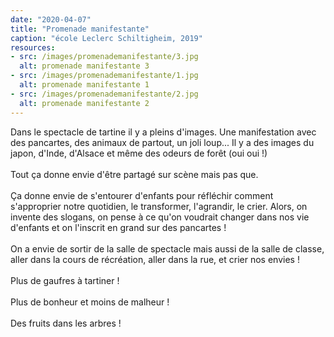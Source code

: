 ```yaml
---
date: "2020-04-07"
title: "Promenade manifestante"
caption: "école Leclerc Schiltigheim, 2019"
resources:
- src: /images/promenademanifestante/3.jpg
  alt: promenade manifestante 3
- src: /images/promenademanifestante/1.jpg
  alt: promenade manifestante 1
- src: /images/promenademanifestante/2.jpg
  alt: promenade manifestante 2
---
```

<p class="text">
    Dans le spectacle de tartine il y a pleins d'images. Une manifestation avec des pancartes, des animaux de partout, un joli loup... Il y a des images du japon, d'Inde, d'Alsace et même des odeurs de forêt (oui oui !)
    <br/><br/>
    Tout ça donne envie d'être partagé sur scène mais pas que.
    <br/><br/>
    Ça donne envie de s'entourer d'enfants pour réfléchir comment s'approprier notre quotidien, le transformer, l'agrandir, le crier. Alors, on invente des slogans, on pense à ce qu'on voudrait changer dans nos vie d'enfants et on l'inscrit en grand sur des pancartes !
    <br/><br/>
    On a envie de sortir de la salle de spectacle mais aussi de la salle de classe, aller dans la cours de récréation, aller dans la rue, et crier nos envies !
    <br/><br/>
    Plus de gaufres à tartiner !
    <br/><br/>
    Plus de bonheur et moins de malheur !
    <br/><br/>
    Des fruits dans les arbres !
</p>

